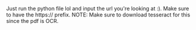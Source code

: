 Just run the python file lol and input the url you're looking at :). Make sure to have the https:// prefix.
NOTE: Make sure to download tesseract for this since the pdf is OCR.
